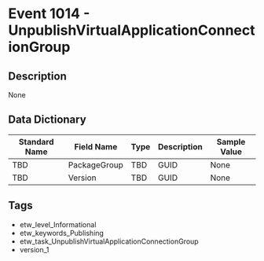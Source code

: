 # Event 1014 - UnpublishVirtualApplicationConnectionGroup

## Description
None

## Data Dictionary
|Standard Name|Field Name|Type|Description|Sample Value|
|---|---|---|---|---|
|TBD|PackageGroup|TBD|GUID|None|None|
|TBD|Version|TBD|GUID|None|None|

## Tags
* etw_level_Informational
* etw_keywords_Publishing
* etw_task_UnpublishVirtualApplicationConnectionGroup
* version_1